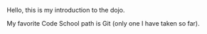 
Hello, this is my introduction to the dojo.

My favorite Code School path is Git (only one I have taken so far).
